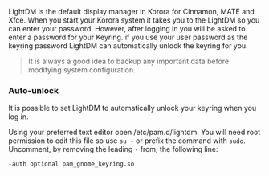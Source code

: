 LightDM is the default display manager in Korora for Cinnamon, MATE and Xfce. When you start your Korora system it takes you to the LightDM so you can enter your password. However, after logging in you will be asked to enter a password for your Keyring. if you use your user password as the keyring password LightDM can automatically unlock the keyring for you.
>It is always a good idea to backup any important data before modifying system configuration.

### Auto-unlock
It is possible to set LightDM to automatically unlock your keyring when you log in.

Using your preferred text editor open /etc/pam.d/lightdm. You will need root permission to edit this file so use `su -` or prefix the command with `sudo`. Uncomment, by removing the leading `-` from, the following line:
```bash
-auth optional pam_gnome_keyring.so
```